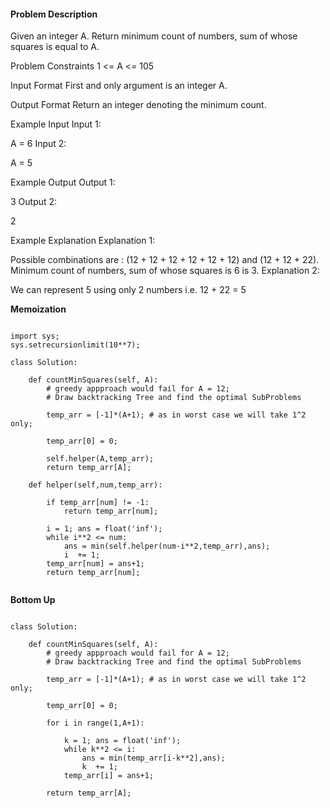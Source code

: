 #### Problem Description

Given an integer A. Return minimum count of numbers, sum of whose squares is equal to A.



Problem Constraints
1 <= A <= 105



Input Format
First and only argument is an integer A.



Output Format
Return an integer denoting the minimum count.



Example Input
Input 1:

 A = 6
Input 2:

 A = 5


Example Output
Output 1:

 3
Output 2:

 2


Example Explanation
Explanation 1:

 Possible combinations are : (12 + 12 + 12 + 12 + 12 + 12) and (12 + 12 + 22).
 Minimum count of numbers, sum of whose squares is 6 is 3. 
Explanation 2:

 We can represent 5 using only 2 numbers i.e. 12 + 22 = 5




**Memoization**


```

import sys;
sys.setrecursionlimit(10**7);

class Solution:

	def countMinSquares(self, A):
        # greedy appproach would fail for A = 12;
        # Draw backtracking Tree and find the optimal SubProblems

        temp_arr = [-1]*(A+1); # as in worst case we will take 1^2 only;

        temp_arr[0] = 0; 

        self.helper(A,temp_arr);
        return temp_arr[A];
    
    def helper(self,num,temp_arr):

        if temp_arr[num] != -1:
            return temp_arr[num];
        
        i = 1; ans = float('inf');
        while i**2 <= num:
            ans = min(self.helper(num-i**2,temp_arr),ans);
            i  += 1;
        temp_arr[num] = ans+1;
        return temp_arr[num];


```


**Bottom Up**


```

class Solution:

	def countMinSquares(self, A):
        # greedy appproach would fail for A = 12;
        # Draw backtracking Tree and find the optimal SubProblems

        temp_arr = [-1]*(A+1); # as in worst case we will take 1^2 only;

        temp_arr[0] = 0; 

        for i in range(1,A+1):

            k = 1; ans = float('inf');
            while k**2 <= i:
                ans = min(temp_arr[i-k**2],ans);
                k  += 1;
            temp_arr[i] = ans+1;
        
        return temp_arr[A];
        

```
